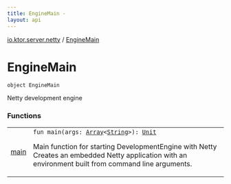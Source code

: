 ```yaml
---
title: EngineMain - 
layout: api
---
```


<div class='api-docs-breadcrumbs'><a href="../index.html">io.ktor.server.netty</a> / <a href="./index.html">EngineMain</a></div>

# EngineMain

<div class="signature"><code><span class="keyword">object </span><span class="identifier">EngineMain</span></code></div>

Netty development engine

### Functions

<table class="api-docs-table">
<tbody>
<tr>
<td markdown="1">

<a href="main.html">main</a>


</td>
<td markdown="1">
<div class="signature"><code><span class="keyword">fun </span><span class="identifier">main</span><span class="symbol">(</span><span class="parameterName" id="io.ktor.server.netty.EngineMain$main(kotlin.Array((kotlin.String)))/args">args</span><span class="symbol">:</span>&nbsp;<a href="https://kotlinlang.org/api/latest/jvm/stdlib/kotlin/-array/index.html"><span class="identifier">Array</span></a><span class="symbol">&lt;</span><a href="https://kotlinlang.org/api/latest/jvm/stdlib/kotlin/-string/index.html"><span class="identifier">String</span></a><span class="symbol">&gt;</span><span class="symbol">)</span><span class="symbol">: </span><a href="https://kotlinlang.org/api/latest/jvm/stdlib/kotlin/-unit/index.html"><span class="identifier">Unit</span></a></code></div>

Main function for starting DevelopmentEngine with Netty
Creates an embedded Netty application with an environment built from command line arguments.


</td>
</tr>
</tbody>
</table>

